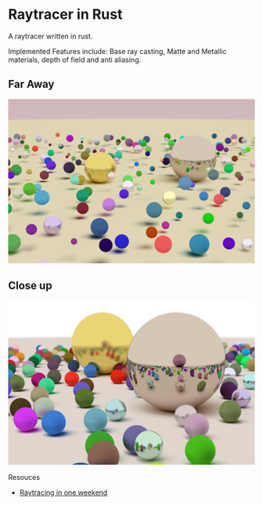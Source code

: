 # Raytracer in Rust
A raytracer written in rust.

Implemented Features include: Base ray casting, Matte and Metallic materials, depth of field and anti aliasing.



## Far Away
<img src="images/png/different_origin_hd.png" alt="Far Away" style=""/>


## Close up
<img src="images/png/final2_hd.png" alt="Close Up" style=""/>




Resouces
 
 - [Raytracing in one weekend](https://raytracing.github.io/books/RayTracingInOneWeekend.html)
